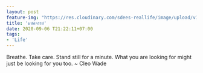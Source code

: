 ```yaml
---
layout: post
feature-img: "https://res.cloudinary.com/sdees-reallife/image/upload/v1555658919/sample_feature_img.png"
title: 'มหัศจรรย์'
date: 2020-09-06 T21:22:11+07:00
tags:
- 'Life'
---
```

Breathe. Take care. Stand still for a minute. What you are looking for might just be looking for you too. ~ Cleo Wade

<i class="fa fa-child" style="color:plum"></i>
